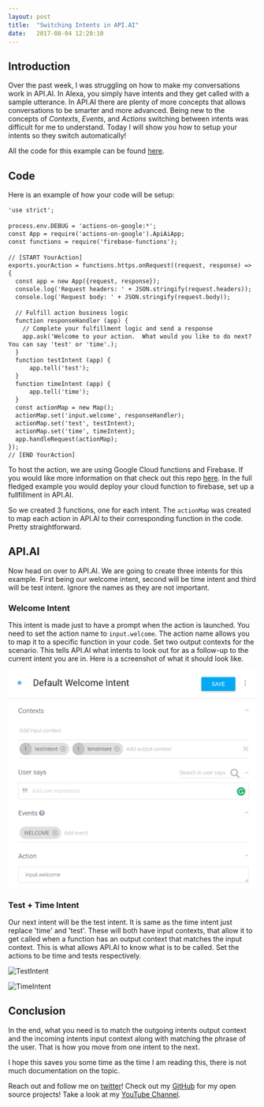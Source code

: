 ```yaml
---
layout: post
title:  "Switching Intents in API.AI"
date:   2017-08-04 12:20:10 
---
```



## Introduction

Over the past week, I was struggling on how to make my conversations work in API.AI.  In Alexa, you simply have intents and they get called with a sample utterance.  In API.AI there are plenty of more concepts that allows conversations to be smarter and more advanced.  Being new to the concepts of *Contexts*, *Events*, and *Actions* switching between intents was difficult for me to understand.  Today I will show you how to setup your intents so they switch automatically!

All the code for this example can be found [here][gistLink]. 

## Code

Here is an example of how your code will be setup:

```
'use strict';

process.env.DEBUG = 'actions-on-google:*';
const App = require('actions-on-google').ApiAiApp;
const functions = require('firebase-functions');

// [START YourAction]
exports.yourAction = functions.https.onRequest((request, response) => {
  const app = new App({request, response});
  console.log('Request headers: ' + JSON.stringify(request.headers));
  console.log('Request body: ' + JSON.stringify(request.body));

  // Fulfill action business logic
  function responseHandler (app) {
    // Complete your fulfillment logic and send a response
    app.ask('Welcome to your action.  What would you like to do next? You can say 'test' or 'time'.);
  }
  function testIntent (app) {
      app.tell('test');
  }
  function timeIntent (app) {
      app.tell('time');
  }
  const actionMap = new Map();
  actionMap.set('input.welcome', responseHandler);
  actionMap.set('test', testIntent);
  actionMap.set('time', timeIntent); 
  app.handleRequest(actionMap);
});
// [END YourAction]
```

To host the action, we are using Google Cloud functions and Firebase. If you would like more information on that check out this repo [here][firebaseTut].  In the full fledged example you would deploy your cloud function to firebase, set up a fullfillment in API.AI.

So we created 3 functions, one for each intent.  The `actionMap` was created to map each action in API.AI to their corresponding function in the code. Pretty straightforward. 

## API.AI

Now head on over to API.AI.  We are going to create three intents for this example. First being our welcome intent, second will be time intent and third will be test intent.  Ignore the names as they are not important.

### Welcome Intent

This intent is made just to have a prompt when the action is launched.  You need to set the action name to `input.welcome`.  The action name allows you to map it to a specific function in your code.  Set two output contexts for the scenario.  This tells API.AI what intents to look out for as a follow-up to the current intent you are in.  Here is a screenshot of what it should look like.

![WelcomeIntent](/assets/apiai-intent-switch/WelcomeIntent.png)

### Test + Time Intent

Our next intent will be the test intent.  It is same as the time intent just replace 'time' and 'test'.  These will both have input contexts, that allow it to get called when a function has an output context that matches the input context.  This is what allows API.AI to know what is to be called.  Set the actions to be time and tests respectively.

![TestIntent](/assets/apiapi-intent-switch/testIntent.png)

![TimeIntent](/assets/apiapi-intent-switch/timeIntent.png)

 
## Conclusion

In the end, what you need is to match the outgoing intents output context and the incoming intents input context along with matching the phrase of the user.  That is how you move from one intent to the next. 

I hope this saves you some time as the time I am reading this, there is not much documentation on the topic. 

Reach out and follow me on [twitter][twitter]!  Check out my [GitHub][github] for my open source projects! Take a look at my [YouTube Channel][youtube].


[github]: https://github.com/acucciniello
[twitter]: https://twitter.com/antocucciniello
[youtube]: https://www.youtube.com/channel/UC8icMMql5SjCaXXMvILGIUA
[gistLink]: https://gist.github.com/acucciniello/faff332c5c401402d698ca5fd2af9dba
[firebaseTut]: https://github.com/actions-on-google/apiai-webhook-template-nodejs